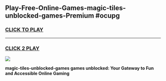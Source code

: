 
## Play-Free-Online-Games-magic-tiles-unblocked-games-Premium #ocupg
<h3>
<a href="https://premium.freeplayer.one?title=magic-tiles-unblocked-games&ref=8M">CLICK TO PLAY</a></h3>
<hr>

<h3>
<a href="https://premium.freeplayer.one?title=magic-tiles-unblocked-games&ref=8M">CLICK 2 PLAY</a>
  
</h3>

<a href="https://premium.freeplayer.one?title=magic-tiles-unblocked-games&ref=8M"><img src="https://clearcache.store/games.png"></a>


**magic-tiles-unblocked-games games unblocked: Your Gateway to Fun and Accessible Online Gaming**
